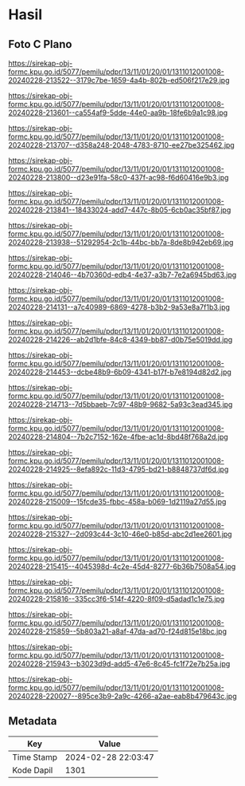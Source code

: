 # Hasil

## Foto C Plano

https://sirekap-obj-formc.kpu.go.id/5077/pemilu/pdpr/13/11/01/20/01/1311012001008-20240228-213522--3179c7be-1659-4a4b-802b-ed506f217e29.jpg

https://sirekap-obj-formc.kpu.go.id/5077/pemilu/pdpr/13/11/01/20/01/1311012001008-20240228-213601--ca554af9-5dde-44e0-aa9b-18fe6b9a1c98.jpg

https://sirekap-obj-formc.kpu.go.id/5077/pemilu/pdpr/13/11/01/20/01/1311012001008-20240228-213707--d358a248-2048-4783-8710-ee27be325462.jpg

https://sirekap-obj-formc.kpu.go.id/5077/pemilu/pdpr/13/11/01/20/01/1311012001008-20240228-213800--d23e91fa-58c0-437f-ac98-f6d60416e9b3.jpg

https://sirekap-obj-formc.kpu.go.id/5077/pemilu/pdpr/13/11/01/20/01/1311012001008-20240228-213841--18433024-add7-447c-8b05-6cb0ac35bf87.jpg

https://sirekap-obj-formc.kpu.go.id/5077/pemilu/pdpr/13/11/01/20/01/1311012001008-20240228-213938--51292954-2c1b-44bc-bb7a-8de8b942eb69.jpg

https://sirekap-obj-formc.kpu.go.id/5077/pemilu/pdpr/13/11/01/20/01/1311012001008-20240228-214046--4b70360d-edb4-4e37-a3b7-7e2a6945bd63.jpg

https://sirekap-obj-formc.kpu.go.id/5077/pemilu/pdpr/13/11/01/20/01/1311012001008-20240228-214131--a7c40989-6869-4278-b3b2-9a53e8a7f1b3.jpg

https://sirekap-obj-formc.kpu.go.id/5077/pemilu/pdpr/13/11/01/20/01/1311012001008-20240228-214226--ab2d1bfe-84c8-4349-bb87-d0b75e5019dd.jpg

https://sirekap-obj-formc.kpu.go.id/5077/pemilu/pdpr/13/11/01/20/01/1311012001008-20240228-214453--dcbe48b9-6b09-4341-b17f-b7e8194d82d2.jpg

https://sirekap-obj-formc.kpu.go.id/5077/pemilu/pdpr/13/11/01/20/01/1311012001008-20240228-214713--7d5bbaeb-7c97-48b9-9682-5a93c3ead345.jpg

https://sirekap-obj-formc.kpu.go.id/5077/pemilu/pdpr/13/11/01/20/01/1311012001008-20240228-214804--7b2c7152-162e-4fbe-ac1d-8bd48f768a2d.jpg

https://sirekap-obj-formc.kpu.go.id/5077/pemilu/pdpr/13/11/01/20/01/1311012001008-20240228-214925--8efa892c-11d3-4795-bd21-b8848737df6d.jpg

https://sirekap-obj-formc.kpu.go.id/5077/pemilu/pdpr/13/11/01/20/01/1311012001008-20240228-215009--15fcde35-fbbc-458a-b069-1d2119a27d55.jpg

https://sirekap-obj-formc.kpu.go.id/5077/pemilu/pdpr/13/11/01/20/01/1311012001008-20240228-215327--2d093c44-3c10-46e0-b85d-abc2d1ee2601.jpg

https://sirekap-obj-formc.kpu.go.id/5077/pemilu/pdpr/13/11/01/20/01/1311012001008-20240228-215415--4045398d-4c2e-45d4-8277-6b36b7508a54.jpg

https://sirekap-obj-formc.kpu.go.id/5077/pemilu/pdpr/13/11/01/20/01/1311012001008-20240228-215816--335cc3f6-514f-4220-8f09-d5adad1c1e75.jpg

https://sirekap-obj-formc.kpu.go.id/5077/pemilu/pdpr/13/11/01/20/01/1311012001008-20240228-215859--5b803a21-a8af-47da-ad70-f24d815e18bc.jpg

https://sirekap-obj-formc.kpu.go.id/5077/pemilu/pdpr/13/11/01/20/01/1311012001008-20240228-215943--b3023d9d-add5-47e6-8c45-fc1f72e7b25a.jpg

https://sirekap-obj-formc.kpu.go.id/5077/pemilu/pdpr/13/11/01/20/01/1311012001008-20240228-220027--895ce3b9-2a9c-4266-a2ae-eab8b479643c.jpg


## Metadata

| Key        | Value               |
| ---------- | ------------------- |
| Time Stamp | 2024-02-28 22:03:47 |
| Kode Dapil | 1301                |




